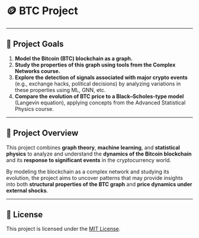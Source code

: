 # 🪙 BTC Project
---

## 📌 Project Goals

1. **Model the Bitcoin (BTC) blockchain as a graph.**
2. **Study the properties of this graph using tools from the Complex Networks course.**
3. **Explore the detection of signals associated with major crypto events**  
   (e.g., exchange hacks, political decisions) by analyzing variations in these properties using ML, GNN, etc.
4. **Compare the evolution of BTC price to a Black–Scholes-type model**  
   (Langevin equation), applying concepts from the Advanced Statistical Physics course.

---

## 🎯 Project Overview

This project combines **graph theory**, **machine learning**, and **statistical physics** to analyze and understand the **dynamics of the Bitcoin blockchain** and its **response to significant events** in the cryptocurrency world.  

By modeling the blockchain as a complex network and studying its evolution, the project aims to uncover patterns that may provide insights into both **structural properties of the BTC graph** and **price dynamics under external shocks**.

---

## 📜 License

This project is licensed under the [MIT License](https://choosealicense.com/licenses/mit/).
